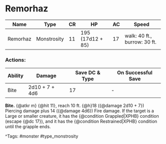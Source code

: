 # Remorhaz

| Name | Type | CR | HP | AC | Speed |
|------|------|----|----|----|-------|
| Remorhaz | Monstrosity | 11 | 195 (17d12 + 85) | 17 | walk: 40 ft., burrow: 30 ft. |

### Actions:

| Ability | Damage | Save DC & Type | On Successful Save |
|---------|--------|----------------|--------------------|
| Bite | 2d10 + 7 + 4d6 | 17 | - |


**Bite.** {@atkr m} {@hit 11}, reach 10 ft. {@h}18 ({@damage 2d10 + 7}) Piercing damage plus 14 ({@damage 4d6}) Fire damage. If the target is a Large or smaller creature, it has the {@condition Grappled|XPHB} condition (escape {@dc 17}), and it has the {@condition Restrained|XPHB} condition until the grapple ends.

^Tags: #monster #type_monstrosity